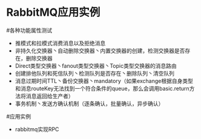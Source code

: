 RabbitMQ应用实例
=================================
#各种功能属性测试
* 推模式和拉模式消费消息以及拒绝消息
* 非持久化交换器丶自动删除交换器丶内置交换器的创建，检测交换器是否存在，删除交换器
* Direct类型交换器丶fanout类型交换器丶Topic类型交换器的消息路由
* 创建排他队列和死信队列丶检测队列是否存在丶删除队列丶清空队列
* 消息过期时间TTL丶备份交换器丶mandatory（如果exchange根据自身类型和消息routeKey无法找到一个符合条件的queue，那么会调用basic.return方法将消息返回给生产者）
* 事务机制丶发送方确认机制（逐条确认，批量确认，异步确认）

#应用实例
* rabbitmq实现RPC